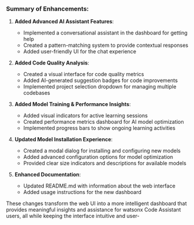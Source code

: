 
### Summary of Enhancements:

1. **Added Advanced AI Assistant Features**:
   - Implemented a conversational assistant in the dashboard for getting help
   - Created a pattern-matching system to provide contextual responses
   - Added user-friendly UI for the chat experience

2. **Added Code Quality Analysis**:
   - Created a visual interface for code quality metrics
   - Added AI-generated suggestion badges for code improvements
   - Implemented project selection dropdown for managing multiple codebases

3. **Added Model Training & Performance Insights**:
   - Added visual indicators for active learning sessions
   - Created performance metrics dashboard for AI model optimization
   - Implemented progress bars to show ongoing learning activities

4. **Updated Model Installation Experience**:
   - Created a modal dialog for installing and configuring new models
   - Added advanced configuration options for model optimization
   - Provided clear size indicators and descriptions for available models

5. **Enhanced Documentation**:
   - Updated README.md with information about the web interface
   - Added usage instructions for the new dashboard

These changes transform the web UI into a more intelligent dashboard that provides meaningful insights and assistance for watsonx Code Assistant users, all while keeping the interface intuitive and user-